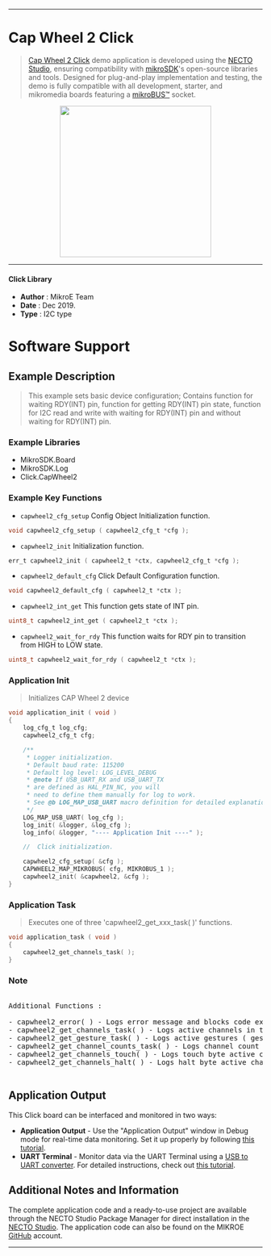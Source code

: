 
---
# Cap Wheel 2 Click

> [Cap Wheel 2 Click](https://www.mikroe.com/?pid_product=MIKROE-3677) demo application is developed using
the [NECTO Studio](https://www.mikroe.com/necto), ensuring compatibility with [mikroSDK](https://www.mikroe.com/mikrosdk)'s
open-source libraries and tools. Designed for plug-and-play implementation and testing, the demo is fully compatible with
all development, starter, and mikromedia boards featuring a [mikroBUS&trade;](https://www.mikroe.com/mikrobus) socket.

<p align="center">
  <img src="https://www.mikroe.com/?pid_product=MIKROE-3677&image=1" height=300px>
</p>

---

#### Click Library

- **Author**        : MikroE Team
- **Date**          : Dec 2019.
- **Type**          : I2C type

# Software Support

## Example Description

> This example sets basic device configuration; Contains function for waiting RDY(INT) pin, function for getting RDY(INT) pin state, function for I2C read and write with waiting for RDY(INT) pin and without waiting for RDY(INT) pin.

### Example Libraries

- MikroSDK.Board
- MikroSDK.Log
- Click.CapWheel2

### Example Key Functions

- `capwheel2_cfg_setup` Config Object Initialization function. 
```c
void capwheel2_cfg_setup ( capwheel2_cfg_t *cfg );
``` 
 
- `capwheel2_init` Initialization function. 
```c
err_t capwheel2_init ( capwheel2_t *ctx, capwheel2_cfg_t *cfg );
```

- `capwheel2_default_cfg` Click Default Configuration function. 
```c
void capwheel2_default_cfg ( capwheel2_t *ctx );
```

- `capwheel2_int_get` This function gets state of INT pin. 
```c
uint8_t capwheel2_int_get ( capwheel2_t *ctx );
```
 
- `capwheel2_wait_for_rdy` This function waits for RDY pin to transition from HIGH to LOW state. 
```c
uint8_t capwheel2_wait_for_rdy ( capwheel2_t *ctx );
```

### Application Init

> Initializes CAP Wheel 2 device

```c
void application_init ( void )
{
    log_cfg_t log_cfg;
    capwheel2_cfg_t cfg;

    /** 
     * Logger initialization.
     * Default baud rate: 115200
     * Default log level: LOG_LEVEL_DEBUG
     * @note If USB_UART_RX and USB_UART_TX 
     * are defined as HAL_PIN_NC, you will 
     * need to define them manually for log to work. 
     * See @b LOG_MAP_USB_UART macro definition for detailed explanation.
     */
    LOG_MAP_USB_UART( log_cfg );
    log_init( &logger, &log_cfg );
    log_info( &logger, "---- Application Init ----" );

    //  Click initialization.

    capwheel2_cfg_setup( &cfg );
    CAPWHEEL2_MAP_MIKROBUS( cfg, MIKROBUS_1 );
    capwheel2_init( &capwheel2, &cfg );
}
```

### Application Task

> Executes one of three 'capwheel2_get_xxx_task( )' functions.

```c
void application_task ( void )
{
    capwheel2_get_channels_task( );
}
```

### Note

<pre> 
Additional Functions :

- capwheel2_error( ) - Logs error message and blocks code execution in endless while loop
- capwheel2_get_channels_task( ) - Logs active channels in touch and halt bytes ( channels: CH0 - proximity channel, CH1, CH2, CH3 )
- capwheel2_get_gesture_task( ) - Logs active gestures ( gestures: tap, touch, proximity )
- capwheel2_get_channel_counts_task( ) - Logs channel count values for each channel
- capwheel2_get_channels_touch( ) - Logs touch byte active channels ( exectuted by 'capwheel2_get_channels_task( )' function )
- capwheel2_get_channels_halt( ) - Logs halt byte active channels ( exectuted by 'capwheel2_get_channels_task( )' function )

</pre> 

## Application Output

This Click board can be interfaced and monitored in two ways:
- **Application Output** - Use the "Application Output" window in Debug mode for real-time data monitoring.
Set it up properly by following [this tutorial](https://www.youtube.com/watch?v=ta5yyk1Woy4).
- **UART Terminal** - Monitor data via the UART Terminal using
a [USB to UART converter](https://www.mikroe.com/click/interface/usb?interface*=uart,uart). For detailed instructions,
check out [this tutorial](https://help.mikroe.com/necto/v2/Getting%20Started/Tools/UARTTerminalTool).

## Additional Notes and Information

The complete application code and a ready-to-use project are available through the NECTO Studio Package Manager for 
direct installation in the [NECTO Studio](https://www.mikroe.com/necto). The application code can also be found on
the MIKROE [GitHub](https://github.com/MikroElektronika/mikrosdk_click_v2) account.

---
